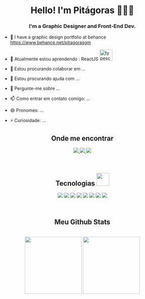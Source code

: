 <h1 align="center">Hello! I'm Pitágoras 🙋‍♂️‍💻</h1>
<h3 align="center">I'm a Graphic Designer and Front-End Dev.</h3>

- 📝 I have a graphic design portfolio at behance https://www.behance.net/pitagorasgm 

- 🌱 Atualmente estou aprendendo : 
ReactJS <img src="https://cdn.jsdelivr.net/gh/devicons/devicon/icons/react/react-original.svg" alt="typescript" width="40" height="35" />

- 👯 Estou procurando colaborar em ...

- 🤔 Estou procurando ajuda com ...

- 💬 Pergunte-me sobre ...

- 📫 Como entrar em contato comigo: ...
- 😄 Pronomes: ...
- ⚡ Curiosidade: ...


<h2 align="center">Onde me encontrar </h2>

<p align="center">
<a href="mailto: pitagorasmattos@gmail.com">
 <img src="https://img.shields.io/badge/-pitagorasmattos-c14438?style=flat-square&logo=Gmail&logoColor=white&link=mailto:pitagorasmattos@gmail.com"/>
</a>
<a href="https://www.linkedin.com/in/pitagorasgm/">
 <img src="https://img.shields.io/badge/-pitagorasgm-blue?style=flat-square&logo=Linkedin&logoColor=white&link=https://www.linkedin.com/in/pitagorasgm/"/>
</a>
<a href="https://www.facebook.com/pitagorasgmattos">
 <img src="https://img.shields.io/badge/-pitagorasgm-1877F2?style=flat-square&logo=facebook&logoColor=white&link=https://www.facebook.com/pitagorasgmattos"/>
</a>
</p>

<br>

<h2 align="center">Tecnologias 
<img src="https://media.giphy.com/media/v1.Y2lkPTc5MGI3NjExNHB0MTE3OHFmMXN5cXhsOWU2eTNpd3V5cHI0dzI1bHh0NmR1eHlwNyZlcD12MV9zdGlja2Vyc19zZWFyY2gmY3Q9cw/WFZvB7VIXBgiz3oDXE/giphy.gif" 
height="40" /> 
</h2>

<p align="center">
<img src="https://img.shields.io/badge/-HTML5-E34F26?style=flat-square&logo=html5&logoColor=white"/>
<img src="https://img.shields.io/badge/-CSS3-1572B6?style=flat-square&logo=css3"/>
<img src="https://img.shields.io/badge/-Bootstrap-563D7C?style=flat-square&logo=bootstrap" />
<img src="https://img.shields.io/badge/-JavaScript-black?style=flat-square&logo=javascript" />
<img src="https://img.shields.io/badge/TypeScript-007ACC?style=flat-square&logo=typescript&logoColor=white"/>
<img src="https://img.shields.io/badge/-React-black?style=flat-square&logo=react" />
<img src="https://img.shields.io/badge/Angular-DD0031?style=flat-square&logo=angular&logoColor=white" />
<img src="https://img.shields.io/badge/-Git-black?style=flat-square&logo=git" />
</p>

<br>

<h2 align="center">Meu Github Stats</h2>

<br>

<div align="center">
<img src="https://github-readme-stats.vercel.app/api?username=juniorpgm34&theme=github_dark_dimmed&show_icons=true"  height="180" /> 
<img src="https://github-readme-stats.vercel.app/api/top-langs/?username=juniorpgm34&layout=compact&theme=github_dark_dimmed" height="180" />
</div>
